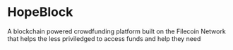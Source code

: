 # HopeBlock

A blockchain powered crowdfunding platform built on the Filecoin Network that helps the less priviledged to access funds and help they need
